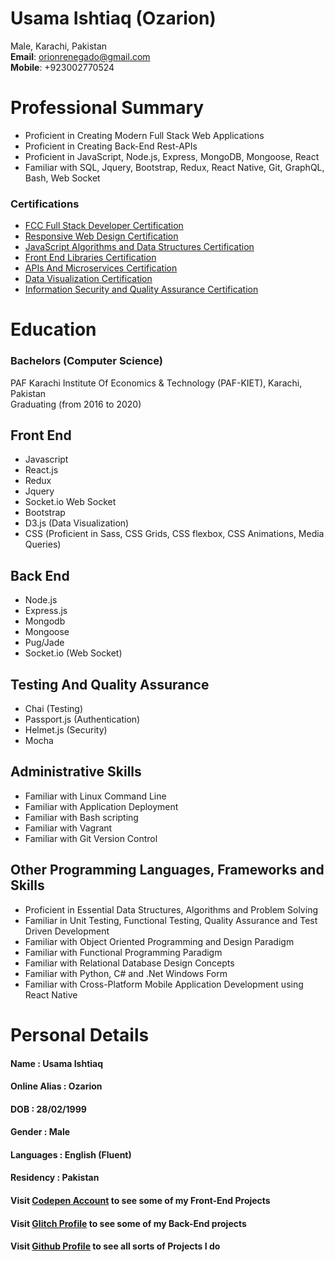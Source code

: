 # **Usama Ishtiaq** (Ozarion)   
Male, Karachi, Pakistan  
**Email**: orionrenegado@gmail.com   
**Mobile**: +923002770524

# Professional Summary
* Proficient in Creating Modern Full Stack Web Applications
* Proficient in Creating Back-End Rest-APIs
* Proficient in JavaScript, Node.js, Express, MongoDB, Mongoose, React
* Familiar with SQL, Jquery, Bootstrap, Redux, React Native, Git, GraphQL, Bash, Web Socket

### Certifications
* [FCC Full Stack Developer Certification](https://www.freecodecamp.org/certification/ozarion/full-stack)
* [Responsive Web Design Certification](https://www.freecodecamp.org/certification/ozarion/responsive-web-design)
* [JavaScript Algorithms and Data Structures Certification](https://www.freecodecamp.org/certification/ozarion/javascript-algorithms-and-data-structures)
* [Front End Libraries Certification](https://www.freecodecamp.org/certification/ozarion/front-end-libraries)
* [APIs And Microservices Certification](https://www.freecodecamp.org/certification/ozarion/apis-and-microservices)
* [Data Visualization Certification](https://www.freecodecamp.org/certification/ozarion/data-visualization)
* [Information Security and Quality Assurance Certification](https://www.freecodecamp.org/certification/ozarion/information-security-and-quality-assurance)

# Education
### Bachelors (Computer Science)    
PAF Karachi Institute Of Economics & Technology (PAF-KIET), Karachi, Pakistan    
Graduating (from 2016 to 2020)

## Front End
* Javascript
* React.js
* Redux
* Jquery
* Socket.io Web Socket
* Bootstrap
* D3.js (Data Visualization)
* CSS (Proficient in Sass, CSS Grids, CSS flexbox, CSS Animations, Media Queries)

## Back End
* Node.js
* Express.js
* Mongodb
* Mongoose
* Pug/Jade
* Socket.io (Web Socket)

## Testing And Quality Assurance
* Chai (Testing)
* Passport.js (Authentication)
* Helmet.js (Security)
* Mocha

## Administrative Skills
* Familiar with Linux Command Line
* Familiar with Application Deployment
* Familiar with Bash scripting
* Familiar with Vagrant
* Familiar with Git Version Control

## Other Programming Languages, Frameworks and Skills
* Proficient in Essential Data Structures, Algorithms and Problem Solving
* Familiar in Unit Testing, Functional Testing, Quality Assurance and Test Driven Development
* Familiar with Object Oriented Programming and Design Paradigm
* Familiar with Functional Programming Paradigm
* Familiar with Relational Database Design Concepts
* Familiar with Python, C# and .Net Windows Form
* Familiar with Cross-Platform Mobile Application Development using React Native

# Personal Details
#### Name            : Usama Ishtiaq       
#### Online Alias    : Ozarion        
#### DOB             : 28/02/1999          
#### Gender          : Male                
#### Languages       : English (Fluent)      
#### Residency       : Pakistan        

#### Visit [Codepen Account](https://codepen.io/ozarion/) to see some of my Front-End Projects
#### Visit [Glitch Profile](https://glitch.com/@Ozarion) to see some of my Back-End projects
#### Visit [Github Profile](https://github.com/Ozarion) to see all sorts of Projects I do
